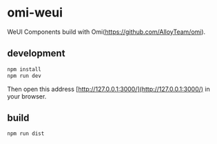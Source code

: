 # omi-weui

WeUI Components build with Omi(https://github.com/AlloyTeam/omi).

## development

``` js
npm install
npm run dev
``` 

Then open this address [http://127.0.0.1:3000/](http://127.0.0.1:3000/) in your browser.


## build

``` js
npm run dist
``` 